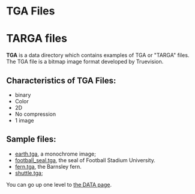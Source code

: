 # TGA Files 
# TARGA files

**TGA** is a data directory which contains examples of TGA or "TARGA" files. The TGA file is a bitmap image format developed by Truevision.

## Characteristics of TGA Files:

- binary
- Color
- 2D
- No compression
- 1 image

## Sample files:

- [earth.tga](earth.tga), a monochrome image;
- [football_seal.tga](football_seal.tga), the seal of Football Stadium University.
- [fern.tga](fern.tga), the Barnsley fern.
- [shuttle.tga](shuttle.tga);

You can go up one level to [the DATA page](http://people.math.sc.edu/Burkardt/data/data.html).
